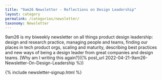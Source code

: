 ```yaml
---
title: "9am26 Newsletter - Reflections on Design Leadership"
layout: category
permalink: /categories/newsletter/
taxonomy: Newsletter
---
```


9am26 is my biweekly newsletter on all things product design leadership: design and research practice, managing people and teams, finding our places in tech product orgs, scaling and maturity, describing best practices and new ways of being a design leader from great companies and design teams. [Why am I writing this again?]({% post_url 2022-04-21-9am26-Newsletter-On-Design-Leadership %})

{% include newsletter-signup.html %}
